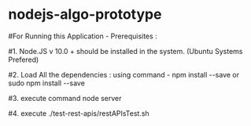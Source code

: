 # nodejs-algo-prototype

#For Running this Application - Prerequisites : 

#1. Node.JS v 10.0 + should be installed in the system. (Ubuntu Systems Prefered) 

#2. Load All the dependencies : using command - npm install --save or sudo npm install --save

#3. execute command node server

#4. execute ./test-rest-apis/restAPIsTest.sh
